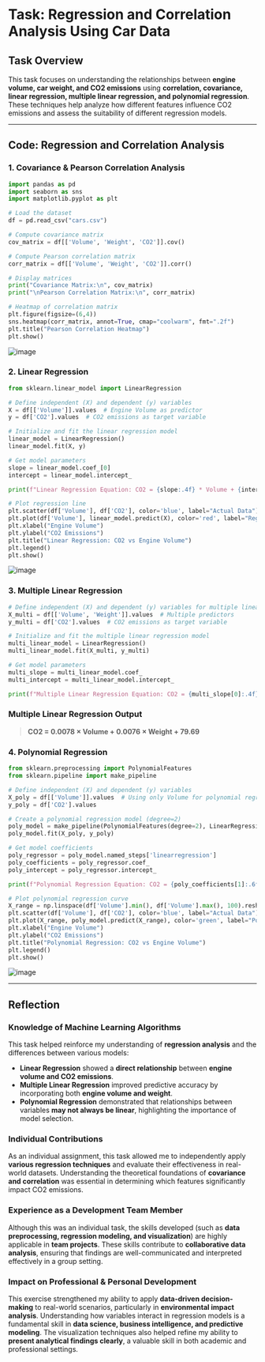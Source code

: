 # Task: Regression and Correlation Analysis Using Car Data

## Task Overview
This task focuses on understanding the relationships between **engine volume, car weight, and CO2 emissions** using **correlation, covariance, linear regression, multiple linear regression, and polynomial regression**. These techniques help analyze how different features influence CO2 emissions and assess the suitability of different regression models.

---

## Code: Regression and Correlation Analysis

### **1. Covariance & Pearson Correlation Analysis**
```python
import pandas as pd
import seaborn as sns
import matplotlib.pyplot as plt

# Load the dataset
df = pd.read_csv("cars.csv")

# Compute covariance matrix
cov_matrix = df[['Volume', 'Weight', 'CO2']].cov()

# Compute Pearson correlation matrix
corr_matrix = df[['Volume', 'Weight', 'CO2']].corr()

# Display matrices
print("Covariance Matrix:\n", cov_matrix)
print("\nPearson Correlation Matrix:\n", corr_matrix)

# Heatmap of correlation matrix
plt.figure(figsize=(6,4))
sns.heatmap(corr_matrix, annot=True, cmap="coolwarm", fmt=".2f")
plt.title("Pearson Correlation Heatmap")
plt.show()
```

![image](https://github.com/user-attachments/assets/cd4fd351-8d87-4bea-9cbf-3eb5c6f9bbc4)

### **2. Linear Regression**
```python
from sklearn.linear_model import LinearRegression

# Define independent (X) and dependent (y) variables
X = df[['Volume']].values  # Engine Volume as predictor
y = df['CO2'].values  # CO2 emissions as target variable

# Initialize and fit the linear regression model
linear_model = LinearRegression()
linear_model.fit(X, y)

# Get model parameters
slope = linear_model.coef_[0]
intercept = linear_model.intercept_

print(f"Linear Regression Equation: CO2 = {slope:.4f} * Volume + {intercept:.2f}")

# Plot regression line
plt.scatter(df['Volume'], df['CO2'], color='blue', label="Actual Data")
plt.plot(df['Volume'], linear_model.predict(X), color='red', label="Regression Line")
plt.xlabel("Engine Volume")
plt.ylabel("CO2 Emissions")
plt.title("Linear Regression: CO2 vs Engine Volume")
plt.legend()
plt.show()
```

![image](https://github.com/user-attachments/assets/585159c1-0657-437b-ada0-621fe5e02d11)

### **3. Multiple Linear Regression**
```python
# Define independent (X) and dependent (y) variables for multiple linear regression
X_multi = df[['Volume', 'Weight']].values  # Multiple predictors
y_multi = df['CO2'].values  # CO2 emissions as target variable

# Initialize and fit the multiple linear regression model
multi_linear_model = LinearRegression()
multi_linear_model.fit(X_multi, y_multi)

# Get model parameters
multi_slope = multi_linear_model.coef_
multi_intercept = multi_linear_model.intercept_

print(f"Multiple Linear Regression Equation: CO2 = {multi_slope[0]:.4f} * Volume + {multi_slope[1]:.4f} * Weight + {multi_intercept:.2f}")
```

### **Multiple Linear Regression Output**
> **CO2 = 0.0078 × Volume + 0.0076 × Weight + 79.69**

### **4. Polynomial Regression**
```python
from sklearn.preprocessing import PolynomialFeatures
from sklearn.pipeline import make_pipeline

# Define independent (X) and dependent (y) variables
X_poly = df[['Volume']].values  # Using only Volume for polynomial regression
y_poly = df['CO2'].values

# Create a polynomial regression model (degree=2)
poly_model = make_pipeline(PolynomialFeatures(degree=2), LinearRegression())
poly_model.fit(X_poly, y_poly)

# Get model coefficients
poly_regressor = poly_model.named_steps['linearregression']
poly_coefficients = poly_regressor.coef_
poly_intercept = poly_regressor.intercept_

print(f"Polynomial Regression Equation: CO2 = {poly_coefficients[1]:.6f} * Volume + {poly_coefficients[2]:.6f} * Volume^2 + {poly_intercept:.2f}")

# Plot polynomial regression curve
X_range = np.linspace(df['Volume'].min(), df['Volume'].max(), 100).reshape(-1, 1)
plt.scatter(df['Volume'], df['CO2'], color='blue', label="Actual Data")
plt.plot(X_range, poly_model.predict(X_range), color='green', label="Polynomial Fit")
plt.xlabel("Engine Volume")
plt.ylabel("CO2 Emissions")
plt.title("Polynomial Regression: CO2 vs Engine Volume")
plt.legend()
plt.show()
```

![image](https://github.com/user-attachments/assets/0eb1dc13-412c-464d-ac1e-334564a21a94)

---

## **Reflection**

### **Knowledge of Machine Learning Algorithms**
This task helped reinforce my understanding of **regression analysis** and the differences between various models:
- **Linear Regression** showed a **direct relationship** between **engine volume and CO2 emissions**.
- **Multiple Linear Regression** improved predictive accuracy by incorporating both **engine volume and weight**.
- **Polynomial Regression** demonstrated that relationships between variables **may not always be linear**, highlighting the importance of model selection.

### **Individual Contributions**
As an individual assignment, this task allowed me to independently apply **various regression techniques** and evaluate their effectiveness in real-world datasets. Understanding the theoretical foundations of **covariance and correlation** was essential in determining which features significantly impact CO2 emissions.

### **Experience as a Development Team Member**
Although this was an individual task, the skills developed (such as **data preprocessing, regression modeling, and visualization**) are highly applicable in **team projects**. These skills contribute to **collaborative data analysis**, ensuring that findings are well-communicated and interpreted effectively in a group setting.

### **Impact on Professional & Personal Development**
This exercise strengthened my ability to apply **data-driven decision-making** to real-world scenarios, particularly in **environmental impact analysis**. Understanding how variables interact in regression models is a fundamental skill in **data science, business intelligence, and predictive modeling**. The visualization techniques also helped refine my ability to **present analytical findings clearly**, a valuable skill in both academic and professional settings.
